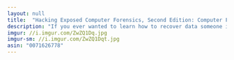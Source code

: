 ```yaml
---
layout: null
title:  "Hacking Exposed Computer Forensics, Second Edition: Computer Forensics Secrets & Solutions"
description: "If you ever wanted to learn how to recover data someone is trying to hide, you should read this book. It covers how to retrieve deleted data from hard drives, view your victim's internet history to see where they have been online, and unencrypt passwords that have been hidden with asterisk stars (encrypted passwords that look like this: *****)."
imgur: //i.imgur.com/ZwZQ1Dq.jpg
imgur-sm: //i.imgur.com/ZwZQ1Dqt.jpg
asin: "0071626778"
---
```

